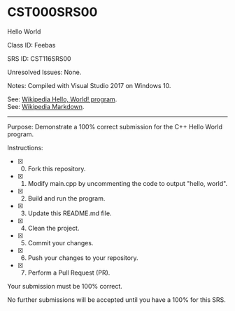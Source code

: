 # CST000SRS00
Hello World


Class ID: Feebas

SRS ID: CST116SRS00

Unresolved Issues:  None. 

Notes: Compiled with Visual Studio 2017 on Windows 10. 

See: [Wikipedia Hello, World! program](https://en.wikipedia.org/wiki/%22Hello,_World!%22_program).  
See: [Wikipedia Markdown](https://en.wikipedia.org/wiki/Markdown).

---

Purpose: Demonstrate a 100% correct submission for the C++ Hello World program. 

Instructions: 

- [x] 0. Fork this repository.  
- [x] 1. Modify main.cpp by uncommenting the code to output "hello, world".  
- [x] 2. Build and run the program.  
- [x] 3. Update this README.md file.  
- [x] 4. Clean the project.  
- [x] 5. Commit your changes.  
- [x] 6. Push your changes to your repository. 
- [x] 7. Perform a Pull Request (PR). 

Your submission must be 100% correct. 

No further submissions will be accepted until you have a 100% for this SRS. 
